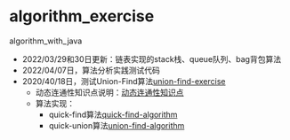 # algorithm_exercise
algorithm_with_java
- 2022/03/29和30日更新：链表实现的stack栈、queue队列、bag背包算法
- 2022/04/07日，算法分析实践测试代码
- 2020/40/18日，测试Union-Find算法[union-find-exercise](./src/com/young/union_find_exercise)
    - 动态连通性知识点说明：[动态连通性知识点](./src/com/young/union_find_exercise/动态连通性知识点.md)
    - 算法实现：
        - quick-find算法[quick-find-algorithm](./src/com/young/union_find_exercise/QuickFindExercise.java)
        - quick-union算法[union-find-algorithm](./src/com/young/union_find_exercise/UnionFindExercise.java)
    